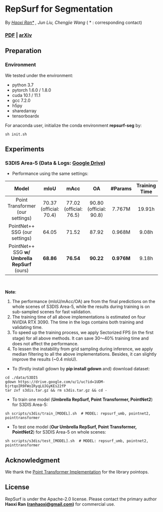 # RepSurf for Segmentation <br>

By *[Haoxi Ran\*](https://hancyran.github.io/) , Jun Liu, Chengjie Wang* ( * : corresponding contact)

### [PDF](https://openaccess.thecvf.com/content/CVPR2022/papers/Ran_Surface_Representation_for_Point_Clouds_CVPR_2022_paper.pdf) | [arXiv](http://arxiv.org/abs/2205.05740)


## Preparation

### Environment

We tested under the environment:

* python 3.7
* pytorch 1.6.0 / 1.8.0
* cuda 10.1 / 11.1
* gcc 7.2.0
* h5py
* sharedarray
* tensorboardx

For anaconda user, initialize the conda environment **repsurf-seg** by:

```
sh init.sh
```

## Experiments

### S3DIS Area-5 (Data & Logs: [Google Drive](https://drive.google.com/drive/folders/1jIZuy4RPFJ4YHAE8ScVQgwtBwNGgfKnv?usp=sharing))

* Performance using the same settings:

<table style="width:100%">
  <thead>
    <tr>
      <th>Model</th>
      <th>mIoU</th>
      <th>mAcc</th>
      <th>OA</th>
      <th>#Params</th>
      <th>Training Time</th>
      <th>Code</th>
      <th>Training Log</th>
      <th>Test Log</th>
      <th>Checkpoint</th>
    </tr>
  </thead>
  <tbody>
    <tr>
      <td align="center">Point Transformer <br> (our settings)</td>
      <td align="center">70.37 (official: 70.4)</td>
      <td align="center">77.02 (official: 76.5)</td>
      <td align="center">90.80 (official: 90.8)</td>
      <td align="center">7.767M</td>
      <td align="center">19.91h</td>
      <td align="center"><a href="./models/pointtransformer/pointtransformer.py">pointtransformer.py</a></td>
      <td align="center"><a href="https://drive.google.com/file/d/1cLQetUso-fVzlfcJODXlfV-7MXa3vl-Y/view?usp=sharing">google drive</a></td>
      <td align="center"><a href="https://drive.google.com/file/d/1umrMvmwLsexKUZytcMdE12ek8xIk8E3_/view?usp=sharing">google drive</a></td>
      <td align="center"><a href="https://drive.google.com/file/d/1XnbRR2Yi6MFWVl5LVtBxLOTBN9qhuxlV/view?usp=sharing">google drive <br> (30 MB)</a></td>
    </tr>
    <tr>
      <td align="center">PointNet++ SSG (our settings)</td>
      <td align="center">64.05</td>
      <td align="center">71.52</td>
      <td align="center">87.92</td>
      <td align="center">0.968M</td>
      <td align="center">9.08h</td>
      <td align="center"><a href="./models/pointnet2/pointnet2_ssg.py">pointnet2_ssg.py</a></td>
      <td align="center"><a href="https://drive.google.com/file/d/1xUkUB0iT-WYzzzR5yiWhZkSYPjjarKlC/view?usp=sharing">google drive</a></td>
      <td align="center"><a href="https://drive.google.com/file/d/1floQ53zgTxSs_nDn_MosIUWz4Rt7eHQx/view?usp=sharing">google drive</a></td>
      <td align="center"><a href="https://drive.google.com/file/d/1hdj7G8dplCouHYor16pChd7pB8M4rodu/view?usp=sharing">google drive <br> (4 MB)</a></td>
    </tr>
    <tr>
      <td align="center">PointNet++ SSG <b>w/ Umbrella RepSurf</b> (ours)</td>
      <td align="center"><b>68.86</b></td>
      <td align="center"><b>76.54</b></td>
      <td align="center"><b>90.22</b></td>
      <td align="center"><b>0.976M</b></td>
      <td align="center">9.18h</td>
      <td align="center"><a href="./models/repsurf/repsurf_umb_ssg.py">repsurf_umb_ssg.py</a></td>
      <td align="center"><a href="https://drive.google.com/file/d/1C1mG7XFsJAiQYHMNuA8bVitEuY4TGXKY/view?usp=sharing">google drive</a></td>
      <td align="center"><a href="https://drive.google.com/file/d/1mNgmWhYcp2njwJybkGjLVModERCR9fr8/view?usp=sharing">google drive</a></td>
      <td align="center"><a href="https://drive.google.com/file/d/1pmXBt4wHKpC5llmD6pMNo2NmZZKNIQaq/view?usp=sharing">google drive <br> (4 MB)</a></td>
    </tr>
  </tbody>
</table>
<br>

**Note**: 
1. The performance (mIoU/mAcc/OA) are from the final predictions on the whole scenes of S3DIS Area-5, while the results during training is on sub-sampled scenes for fast validation. 
2. The training time of all above implementations is estimated on four NVIDIA RTX 3090. The time in the logs contains both training and validating time.
3. To speed up the training process, we apply Sectorized FPS (in the first stage) for all above methods. It can save 30～40% training time and does not affect the performance.   
4. To lessen the instability from grid sampling during inference, we apply median filtering to all the above implementations. Besides, it can slightly improve the results (~0.4 mIoU).

* To (firstly install gdown by **pip install gdown** and) download dataset:

```
cd ./data/S3DIS
gdown https://drive.google.com/u/1/uc?id=1UDM-bjrtqoIR9FWoIRyqLUJGyKEs22fP
tar zxf s3dis.tar.gz && rm s3dis.tar.gz && cd -
```

* To train one model (**Umbrella RepSurf, Point Transformer, PointNet2**) for S3DIS Area-5:

```
sh scripts/s3dis/train_[MODEL].sh  # MODEL: repsurf_umb, pointnet2, pointtransformer
```

* To test one model (**Our Umbrella RepSurf, Point Transformer, PointNet2**) for S3DIS Area-5 on whole scenes:

```
sh scripts/s3dis/test_[MODEL].sh  # MODEL: repsurf_umb, pointnet2, pointtransformer
```

## Acknowledgment

We thank the [Point Transformer Implementation](https://github.com/POSTECH-CVLab/point-transformer) for the library pointops.

## License

RepSurf is under the Apache-2.0 license. Please contact the primary author **Haoxi Ran (ranhaoxi@gmail.com)** for
commercial use.
